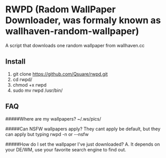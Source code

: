 RWPD (Radom WallPaper Downloader, was formaly known as wallhaven-random-wallpaper)
==========================

A script that downloads one random wallpaper from wallhaven.cc

Install
-------
1. git clone https://github.com/Qsuare/rwpd.git
2. cd rwpd/
3. chmod +x rwpd
4. sudo mv rwpd /usr/bin/

FAQ
---
#####Where are my wallpapers?
~/.ws/pics/

#####Can NSFW wallpapers apply?
They cant apply be default, but they can apply but typing rwpd -n or --nsfw 

#####How do I set the wallpaper I've just downloaded?
A. It depends on your DE/WM, use your favorite search engine to find out.

